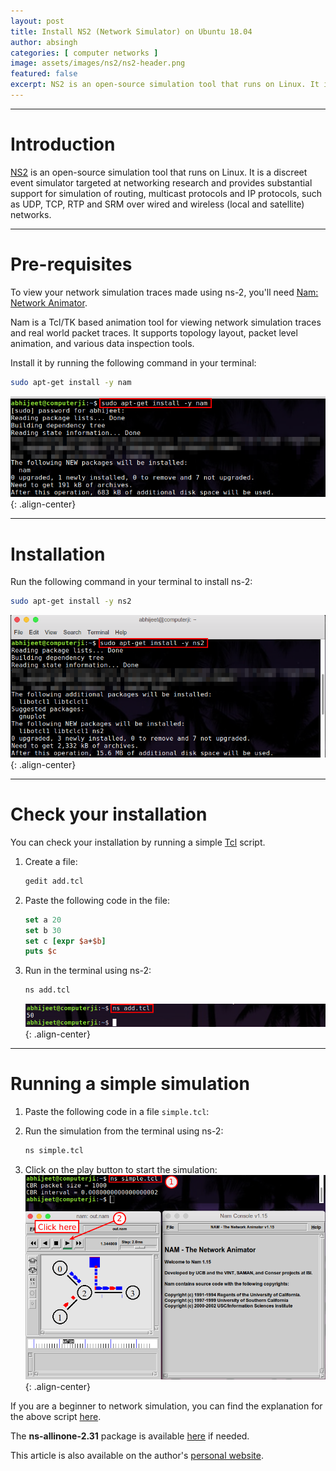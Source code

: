 ```yaml
---
layout: post
title: Install NS2 (Network Simulator) on Ubuntu 18.04
author: absingh
categories: [ computer networks ]
image: assets/images/ns2/ns2-header.png
featured: false
excerpt: NS2 is an open-source simulation tool that runs on Linux. It is a discreet event simulator targeted at networking research.
---
```


---
# Introduction

[NS2](http://nsnam.sourceforge.net/wiki/index.php/User_Information) is an open-source simulation tool that runs on Linux. It is a discreet event simulator targeted at networking research and provides substantial support for simulation of routing, multicast protocols and IP protocols, such as UDP, TCP, RTP and SRM over wired and wireless (local and satellite) networks.

---
# Pre-requisites

To view your network simulation traces made using ns-2, you'll need [Nam: Network Animator](https://www.isi.edu/nsnam/nam/).

Nam is a Tcl/TK based animation tool for viewing network simulation traces and real world packet traces. It supports topology layout, packet level animation, and various data inspection tools.

Install it by running the following command in your terminal:
```sh
sudo apt-get install -y nam
```
![](/assets/images/ns2/ss2.png "Ubuntu bash terminal"){: .align-center}

---
# Installation

Run the following command in your terminal to install ns-2:

```sh
sudo apt-get install -y ns2
```

![](/assets/images/ns2/ss1.png){: .align-center}

---
# Check your installation

You can check your installation by running a simple [Tcl](https://www.tcl.tk/about/language.html) script.

1. Create a file:
    ```sh
    gedit add.tcl
    ```
2. Paste the following code in the file:
    ```tcl
    set a 20
    set b 30
    set c [expr $a+$b]
    puts $c
    ```
3. Run in the terminal using ns-2:
    ```sh
    ns add.tcl
    ```
    ![](/assets/images/ns2/ss3.png){: .align-center}

---
# Running a simple simulation

1. Paste the following code in a file `simple.tcl`:
    <script src="https://gist.github.com/cseas/3639de92b03cc27ca3c480b3a0d3af90.js"></script>
    <link rel="stylesheet" type="text/css" media="all" href="/assets/css/monokai.css" />


2. Run the simulation from the terminal using ns-2:
    ```sh
    ns simple.tcl
    ```
3. Click on the play button to start the simulation:
    ![](/assets/images/ns2/ss4.png){: .align-center}

If you are a beginner to network simulation, you can find the explanation for the above script [here](http://nile.wpi.edu/NS/simple_ns.html).  

The **ns-allinone-2.31** package is available [here](https://github.com/cseas/vtulabs/tree/master/15CSL57_Computer_Network_Laboratory) if needed.

This article is also available on the author's [personal website](https://www.absingh.com/ns2/).

